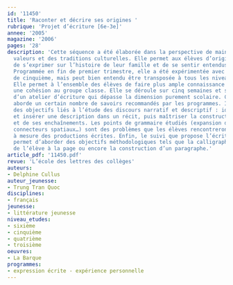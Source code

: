 ```yaml
---
id: '11450'
title: 'Raconter et décrire ses origines '
rubrique: 'Projet d’écriture [6e-3e]'
annee: '2005'
magazine: '2006'
pages: '28'
description: 'Cette séquence a été élaborée dans la perspective de maintenir des
  valeurs et des traditions culturelles. Elle permet aux élèves d’origines diverses
  de s’exprimer sur l’histoire de leur famille et de se sentir entendus et reconnus.
  Programmée en fin de premier trimestre, elle a été expérimentée avec une classe
  de cinquième, mais peut bien entendu être transposée à tous les niveaux du collège.
  Elle permet à l’ensemble des élèves de faire plus ample connaissance et de donner
  une cohésion au groupe classe. Elle se déroule sur cinq semaines et s’organise autour
  d’un atelier d’écriture qui dépasse la dimension purement scolaire. Ce projet d’écriture
  aborde un certain nombre de savoirs recommandés par les programmes. Il répond à
  des objectifs liés à l’étude des discours narratif et descriptif : identifier, enrichir
  et insérer une description dans un récit, puis maîtriser la construction du récit
  et de ses enchaînements. Les points de grammaire étudiés (expansion du nom, impératif,
  connecteurs spatiaux…) sont des problèmes que les élèves rencontreront au fur et
  à mesure des productions écrites. Enfin, le suivi que propose l’écriture au brouillon
  permet d’aborder des objectifs méthodologiques tels que la calligraphie, le rapport
  de l’élève à la page ou encore la construction d’un paragraphe.'
article_pdf: '11450.pdf'
revue: 'L’école des lettres des collèges'
auteurs:
- Delphine Cullus
auteur_jeunesse:
- Trung Tran Quoc
disciplines:
- français
jeunesse:
- littérature jeunesse
niveau_etudes:
- sixième
- cinquième
- quatrième
- troisième
oeuvres:
- La Barque
programmes:
- expression écrite - expérience personnelle
---
```

